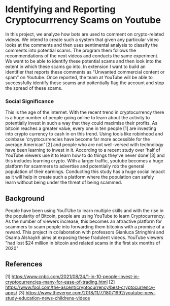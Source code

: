 # Identifying and Reporting Cryptocurrrency Scams on Youtube

In this project, we analyze how bots are used to comment on crypto-related videos. We intend to create such a system that given any particular video looks at the comments and then uses sentimental analysis to classify the comments into potential scams. The program them follows the recommendations of the next videos and conducts the same experiment. We want to be able to identify these potential scams and then look into the extent in which these scams go into. In extension I want to build an identifier that reports these comments as "Unwanted commercial content or spam" on Youtube. Once reported, the team at YouTube will be able to successfully identify these scams and poitentially flag the account and stop the spread of these scams.

### Social Significance
This is the age of the internet. With the recent trend in cryptocurrency there is a huge number of people going online to learn about the activity to potentially invest in such a way that they could maximise their profits. As bitcoin reaches a greater value, every one in ten people [1] are investing into crypto currency to cash in on this trend. Using tools like robinhood and coinbase 'cryptocurrencies have become far more accessible for the average American' [2] and people who are not well-versed with technology have been learning to invest in it. According to a recent study over 'half of YouTube viewers use it to learn how to do things they’ve never done'[3] and this includes learning crypto. With a larger traffic, youtube becomes a huge platform for scammers to advertise and potentially rob the general population of their earnings. Conducting this study has a huge social impact as it will help in create such a platform where the population can safely learn without being under the threat of being scammed. 

## Background
People have been using YouTUbe to learn multiple skills and with the rise in the popularity of Bitcoin, people are using YouTube to learn Cryptocurrency. As the number of viewers increase, this becomes an attractive platform for scammers to scam people into forwarding them bitcoins with a promise of a reward. This project in collaboration with professors Gianluca Stringhini and Osama Alshaykh aims at exposing these fradulent videos.  YouTube viewers "had lost $24 million in bitcoin and related scams in the first six months of 2020"

## References
[1] https://www.cnbc.com/2021/08/24/1-in-10-people-invest-in-cryptocurrencies-many-for-ease-of-trading.html
[2] https://www.fool.com/the-ascent/cryptocurrency/best-cryptocurrency-apps/
[3] https://www.theverge.com/2018/11/7/18071992/youtube-pew-study-education-news-childrens-videos
